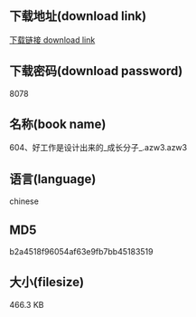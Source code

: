 ## 下载地址(download link)
[下载链接 download link](https://voluble-croquembouche-d321dc.netlify.app/?s=604%E3%80%81%E5%A5%BD%E5%B7%A5%E4%BD%9C%E6%98%AF%E8%AE%BE%E8%AE%A1%E5%87%BA%E6%9D%A5%E7%9A%84_%E6%88%90%E9%95%BF%E5%88%86%E5%AD%90_.azw3)

## 下载密码(download password)
8078

## 名称(book name)
604、好工作是设计出来的_成长分子_.azw3.azw3

## 语言(language)
chinese

## MD5
b2a4518f96054af63e9fb7bb45183519

## 大小(filesize)
466.3 KB
